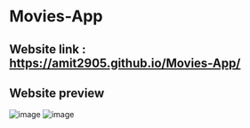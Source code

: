 # Movies-App

## Website link : https://amit2905.github.io/Movies-App/

## Website preview 
![image](https://user-images.githubusercontent.com/72159431/202440225-85503f06-003c-4824-9059-3d240d6d296b.png)
![image](https://user-images.githubusercontent.com/72159431/202440798-5b43215b-6dcb-42f1-b526-be388d5740c7.png)


